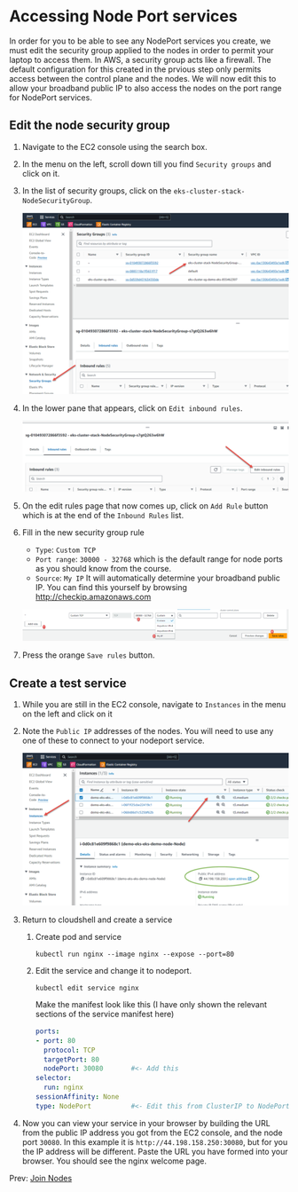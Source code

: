 # Accessing Node Port services

In order for you to be able to see any NodePort services you create, we must edit the security group applied to the nodes in order to permit your laptop to access them. In AWS, a security group acts like a firewall. The default configuration for this created in the prvious step only permits access between the control plane and the nodes. We will now edit this to allow your broadband public IP to also access the nodes on the port range for NodePort services.

## Edit the node security group

1. Navigate to the EC2 console using the search box.
1. In the menu on the left, scroll down till you find `Security groups` and click on it.
1. In the list of security groups, click on the `eks-cluster-stack-NodeSecurityGroup`.

    ![](../images/08-sg-list.png)

1. In the lower pane that appears, click on `Edit inbound rules`.

    ![](../images/08-edit-rule.png)

1. On the edit rules page that now comes up, click on `Add Rule` button which is at the end of the `Inbound Rules` list.
1. Fill in the new security group rule
    * `Type`: `Custom TCP`
    * `Port range`: `30000 - 32768` which is the default range for node ports as you should know from the course.
    * `Source`: `My IP` It will automatically determine your broadband public IP. You can find this yourself by browsing <http://checkip.amazonaws.com>

    ![](../images/08-rules.png)

1. Press the orange `Save rules` button.

## Create a test service

1. While you are still in the EC2 console, navigate to `Instances` in the menu on the left and click on it
1. Note the `Public IP` addresses of the nodes. You will need to use any one of these to connect to your nodeport service.

    ![](../images/08-instances.png)

1. Return to cloudshell and create a service

    1. Create pod and service

        ```
        kubectl run nginx --image nginx --expose --port=80
        ```

    1. Edit the service and change it to nodeport.

        ```
        kubectl edit service nginx
        ```

        Make the manifest look like this (I have only shown the relevant sections of the service manifest here)

        ```yaml
        ports:
        - port: 80
          protocol: TCP
          targetPort: 80
          nodePort: 30080       #<- Add this
        selector:
          run: nginx
        sessionAffinity: None
        type: NodePort          #<- Edit this from ClusterIP to NodePort
        ```

1. Now you can view your service in your browser by building the URL from the public IP address you got from the EC2 console, and the node port `30080`. In this example it is `http://44.198.158.250:30080`, but for you the IP address will be different. Paste the URL you have formed into your browser. You should see the nginx welcome page.

Prev: [Join Nodes](./07-join-nodes.md)
